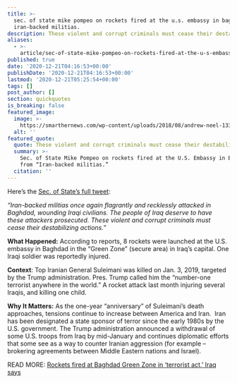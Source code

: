 ```yaml
---
title: >-
  sec. of state mike pompeo on rockets fired at the u.s. embassy in baghdad from
  iran-backed militias.
description: These violent and corrupt criminals must cease their destabilizing actions.
aliases:
  - >-
    article/sec-of-state-mike-pompeo-on-rockets-fired-at-the-u-s-embassy-in-baghdad-from-iran-backed-militias/
published: true
date: '2020-12-21T04:16:53+00:00'
publishDate: '2020-12-21T04:16:53+00:00'
lastmod: '2020-12-21T05:25:54+00:00'
tags: []
post_author: []
section: quickquotes
is_breaking: false
featured_image:
  image: >-
    https://smarthernews.com/wp-content/uploads/2018/08/andrew-neel-133200-unsplash-min-scaled.jpg
  alt: ''
featured_quote:
  quote: These violent and corrupt criminals must cease their destabilizing actions.
  summary: >-
    Sec. of State Mike Pompeo on rockets fired at the U.S. Embassy in Baghdad
    from “Iran-backed militias.”
  citation: ''
---
```

Here’s the [Sec. of State’s full tweet](\"https://twitter.com/SecPompeo/status/1340848030141075457?s=20\"):

_“Iran-backed militias once again flagrantly and recklessly attacked in Baghdad, wounding Iraqi civilians. The people of Iraq deserve to have these attackers prosecuted. These violent and corrupt criminals must cease their destabilizing actions.”_

**What Happened:** According to reports, 8 rockets were launched at the U.S. embassy in Baghdad in the “Green Zone” (secure area) in Iraq’s capital. One Iraqi soldier was reportedly injured.

**Context**: Top Iranian General Suleimani was killed on Jan. 3, 2019, targeted by the Trump administration. Pres. Trump called him the “number-one terrorist anywhere in the world.” A rocket attack last month injuring several Iraqis, and killing one child.

**Why It Matters:** As the one-year “anniversary” of Suleimani’s death approaches, tensions continue to increase between America and Iran.  Iran has been designated a state sponsor of terror since the early 1980s by the U.S. government. The Trump administration announced a withdrawal of some U.S. troops from Iraq by mid-January and continues diplomatic efforts that some see as a way to counter Iranian aggression (for example – brokering agreements between Middle Eastern nations and Israel).

READ MORE: [Rockets fired at Baghdad Green Zone in ‘terrorist act,’ Iraq says](\"https://www.cnn.com/2020/12/20/middleeast/iraq-baghdad-green-zone-attack/index.html\")